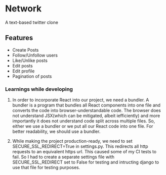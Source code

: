 # Network

A text-based twitter clone

## Features
- Create Posts
- Follow/Unfollow users
- Like/Unlike posts
- Edit posts
- Edit profile
- Pagination of posts

### Learnings while developing

1. In order to incorporate React into our project, we need a bundler. A bundler is a program that bundles all React components into one file and converts the code into browser-understandable code. The browser does not understand JSX(which can be mitigated, albeit iefficiently) and more importantly it does not understand
code split across multiple files. So, either we use a bundler or we put all our React code into one file.
For better readability, we should use a bundler.

2. While making the project production-ready, we need to set SECURE_SSL_REDIRECT=True in settings.py.
This redirects all http requests to an equivalent https url. This caused some of my CI tests to fail.
So I had to create a separate settings file with SECURE_SSL_REDIRECT set to False for testing and intructing
django to use that file for testing purposes.
